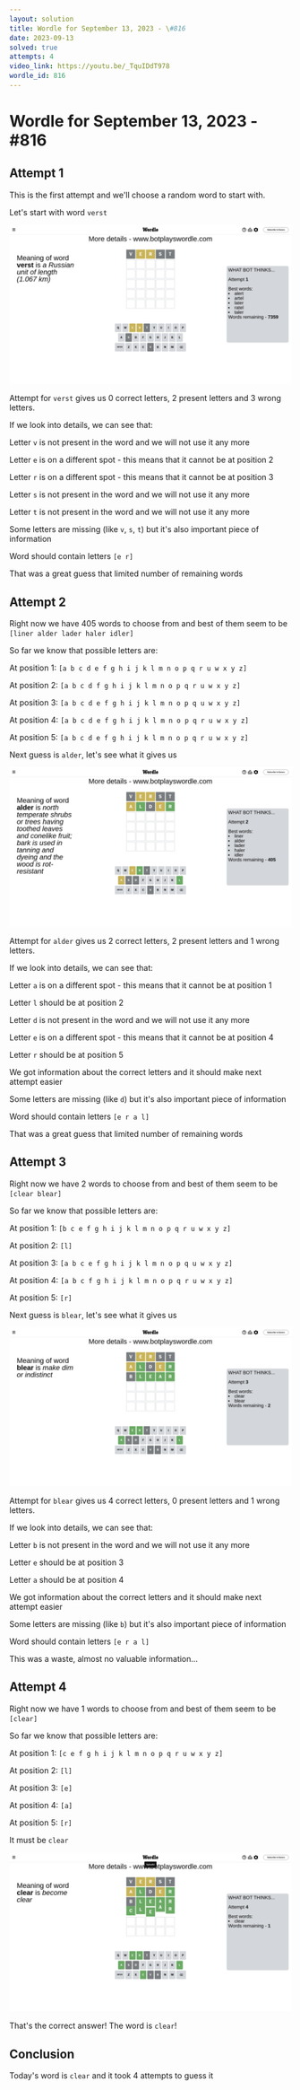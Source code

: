 ```yaml
---
layout: solution
title: Wordle for September 13, 2023 - \#816
date: 2023-09-13
solved: true
attempts: 4
video_link: https://youtu.be/_TquIDdT978
wordle_id: 816
---
```


# Wordle for September 13, 2023 - \#816

## Attempt 1

This is the first attempt and we'll choose a random word to start with.

Let's start with word `verst`

![Attempt 1](2023-09-13/attempt-1.png)

Attempt for `verst` gives us 0 correct letters, 2 present letters and 3 wrong letters.

If we look into details, we can see that:

Letter `v` is not present in the word and we will not use it any more

Letter `e` is on a different spot - this means that it cannot be at position 2

Letter `r` is on a different spot - this means that it cannot be at position 3

Letter `s` is not present in the word and we will not use it any more

Letter `t` is not present in the word and we will not use it any more

Some letters are missing (like `v`, `s`, `t`) but it's also important piece of information

Word should contain letters `[e r]`

That was a great guess that limited number of remaining words



## Attempt 2

Right now we have 405 words to choose from and best of them seem to be `[liner alder lader haler idler]`

So far we know that possible letters are:

At position 1: `[a b c d e f g h i j k l m n o p q r u w x y z]`

At position 2: `[a b c d f g h i j k l m n o p q r u w x y z]`

At position 3: `[a b c d e f g h i j k l m n o p q u w x y z]`

At position 4: `[a b c d e f g h i j k l m n o p q r u w x y z]`

At position 5: `[a b c d e f g h i j k l m n o p q r u w x y z]`

Next guess is `alder`, let's see what it gives us

![Attempt 2](2023-09-13/attempt-2.png)

Attempt for `alder` gives us 2 correct letters, 2 present letters and 1 wrong letters.

If we look into details, we can see that:

Letter `a` is on a different spot - this means that it cannot be at position 1

Letter `l` should be at position 2

Letter `d` is not present in the word and we will not use it any more

Letter `e` is on a different spot - this means that it cannot be at position 4

Letter `r` should be at position 5

We got information about the correct letters and it should make next attempt easier

Some letters are missing (like `d`) but it's also important piece of information

Word should contain letters `[e r a l]`

That was a great guess that limited number of remaining words



## Attempt 3

Right now we have 2 words to choose from and best of them seem to be `[clear blear]`

So far we know that possible letters are:

At position 1: `[b c e f g h i j k l m n o p q r u w x y z]`

At position 2: `[l]`

At position 3: `[a b c e f g h i j k l m n o p q u w x y z]`

At position 4: `[a b c f g h i j k l m n o p q r u w x y z]`

At position 5: `[r]`

Next guess is `blear`, let's see what it gives us

![Attempt 3](2023-09-13/attempt-3.png)

Attempt for `blear` gives us 4 correct letters, 0 present letters and 1 wrong letters.

If we look into details, we can see that:

Letter `b` is not present in the word and we will not use it any more

Letter `e` should be at position 3

Letter `a` should be at position 4

We got information about the correct letters and it should make next attempt easier

Some letters are missing (like `b`) but it's also important piece of information

Word should contain letters `[e r a l]`

This was a waste, almost no valuable information...



## Attempt 4

Right now we have 1 words to choose from and best of them seem to be `[clear]`

So far we know that possible letters are:

At position 1: `[c e f g h i j k l m n o p q r u w x y z]`

At position 2: `[l]`

At position 3: `[e]`

At position 4: `[a]`

At position 5: `[r]`

It must be `clear`

![Attempt 4](2023-09-13/attempt-4.png)

That's the correct answer! The word is `clear`!

## Conclusion

Today's word is `clear` and it took 4 attempts to guess it

